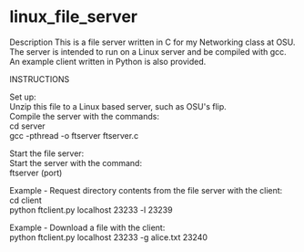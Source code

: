 # linux_file_server
Description
This is a file server written in C for my Networking class at OSU. The server is intended to run on a Linux server and be compiled with gcc. 
An example client written in Python is also provided.

INSTRUCTIONS<br/>

Set up:<br/>
	Unzip this file to a Linux based server, such as OSU's flip.<br/>
	Compile the server with the commands:<br/>
		cd server<br/>
		gcc -pthread -o ftserver ftserver.c<br/>

Start the file server:<br/>
	Start the server with the command:<br/>
		ftserver (port)

Example - Request directory contents from the file server with the client:<br/>
	cd client<br/>
	python ftclient.py localhost 23233 -l 23239<br/>

Example - Download a file with the client:<br/>
	python ftclient.py localhost 23233 -g alice.txt 23240<br/>
